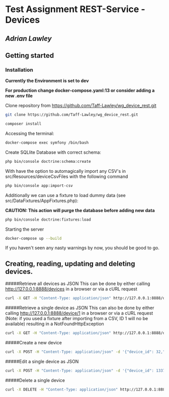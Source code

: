 # Test Assignment REST-Service - Devices
## _Adrian Lawley_

 ## Getting started
 
 ### Installation
 
 **Currently the Environment is set to dev**
 
 **For production change docker-compose.yaml:13 or consider adding a new .env file**
 
Clone repository from https://github.com/Taff-Lawley/wg_device_rest.git
 ```sh
 git clone https://github.com/Taff-Lawley/wg_device_rest.git
 ```
 
```sh
composer install
```

Accessing the terminal:
```sh
docker-compose exec symfony /bin/bash
```
  
Create SQLlite Database with correct schema:
```sh
php bin/console doctrine:schema:create
```

With have the option to automagically import any CSV's in src/Resources/deviceCsvFiles with the following command
```sh
php bin/console app:import-csv
``` 

Additionally we can use a fixture to load dummy data (see src/DataFixtures/AppFixtures.php):

**CAUTION: This action will purge the database before adding new data**

```sh
php bin/console doctrine:fixtures:load
``` 

Starting the server
```sh
docker-compose up --build
``` 

If you haven't seen any nasty warnings by now, you should be good to go.

## Creating, reading, updating and deleting devices.

#####Retrieve all devices as JSON
This can be done by either calling http://127.0.0.1:8888/devices in a browser
or via a cURL request

```sh
curl -X GET -H "Content-Type: application/json" http://127.0.0.1:8888/devices
```

#####Retrieve a single device as JSON
This can also be done by either calling http://127.0.0.1:8888/device/1 in a browser
or via a cURL request (Note: if you used a fixture after importing from a CSV, ID 1 will no be available) resulting in a NotFoundHttpException
```sh
curl -X GET -H "Content-Type: application/json" http://127.0.0.1:8888/device/1
```

#####Create a new device
```sh
curl -X POST -H "Content-Type: application/json" -d '{"device_id": 32,"device_type":"Smart TV","damage_possible":false}' http://127.0.0.1:8888/device/create
```

#####Edit a single device as JSON
```sh
curl -X POST -H "Content-Type: application/json" -d '{"device_id": 1337,"device_type":"Bessere Kaffeemaschine","damage_possible":false}' http://127.0.0.1:8888/device/edit/1
```

#####Delete a single device
```sh
curl -X DELETE -H "Content-Type: application/json" http://127.0.0.1:8888/device/delete/27
```
